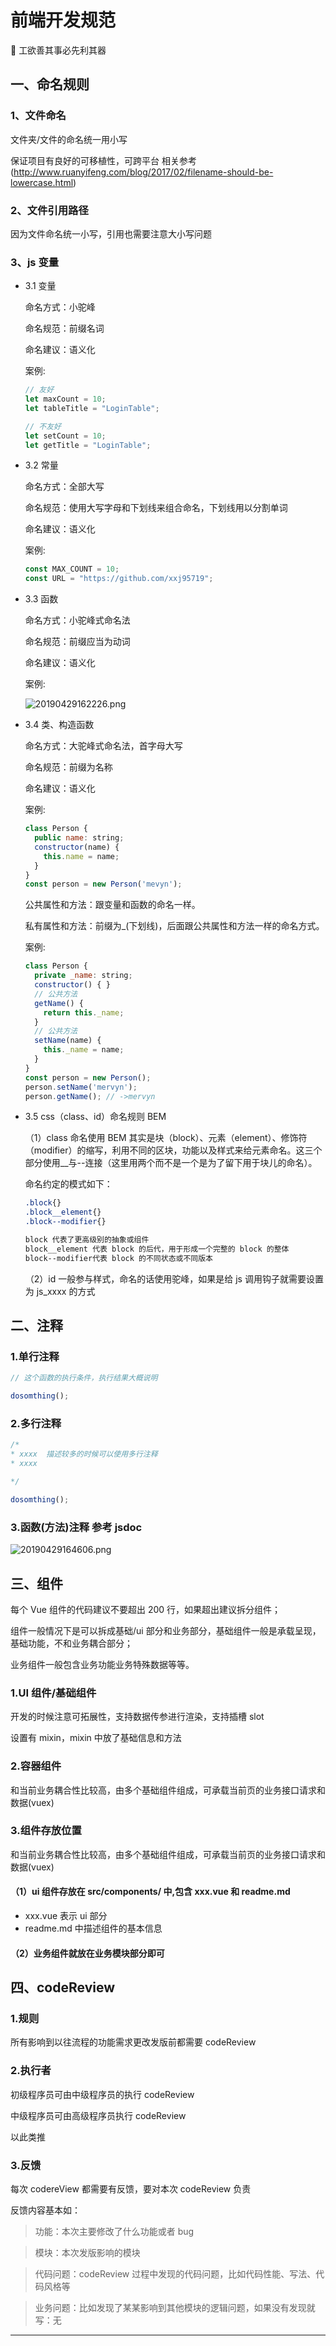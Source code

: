 # 前端开发规范

🤞 工欲善其事必先利其器

## 一、命名规则

### 1、文件命名

文件夹/文件的命名统一用小写

保证项目有良好的可移植性，可跨平台
相关参考(http://www.ruanyifeng.com/blog/2017/02/filename-should-be-lowercase.html)

### 2、文件引用路径

因为文件命名统一小写，引用也需要注意大小写问题

### 3、js 变量

- 3.1 变量

  命名方式：小驼峰

  命名规范：前缀名词

  命名建议：语义化

  案例:

  ```js
  // 友好
  let maxCount = 10;
  let tableTitle = "LoginTable";

  // 不友好
  let setCount = 10;
  let getTitle = "LoginTable";
  ```

- 3.2 常量

  命名方式：全部大写

  命名规范：使用大写字母和下划线来组合命名，下划线用以分割单词

  命名建议：语义化

  案例:

  ```js
  const MAX_COUNT = 10;
  const URL = "https://github.com/xxj95719";
  ```

- 3.3 函数

  命名方式：小驼峰式命名法

  命名规范：前缀应当为动词

  命名建议：语义化

  案例:

  ![20190429162226.png](https://i.loli.net/2019/04/29/5cc6b4434c933.png)

- 3.4 类、构造函数

  命名方式：大驼峰式命名法，首字母大写

  命名规范：前缀为名称

  命名建议：语义化

  案例:

  ```js
  class Person {
    public name: string;
    constructor(name) {
      this.name = name;
    }
  }
  const person = new Person('mevyn');
  ```

  公共属性和方法：跟变量和函数的命名一样。

  私有属性和方法：前缀为\_(下划线)，后面跟公共属性和方法一样的命名方式。

  案例:

  ```js
  class Person {
    private _name: string;
    constructor() { }
    // 公共方法
    getName() {
      return this._name;
    }
    // 公共方法
    setName(name) {
      this._name = name;
    }
  }
  const person = new Person();
  person.setName('mervyn');
  person.getName(); // ->mervyn
  ```

- 3.5 css（class、id）命名规则 BEM

  （1）class 命名使用 BEM 其实是块（block）、元素（element）、修饰符（modifier）的缩写，利用不同的区块，功能以及样式来给元素命名。这三个部分使用\_\_与--连接（这里用两个而不是一个是为了留下用于块儿的命名）。

  命名约定的模式如下：

  ```css
  .block{}
  .block__element{}
  .block--modifier{}

  block 代表了更高级别的抽象或组件
  block__element 代表 block 的后代，用于形成一个完整的 block 的整体
  block--modifier代表 block 的不同状态或不同版本
  ```

  （2）id 一般参与样式，命名的话使用驼峰，如果是给 js 调用钩子就需要设置为 js_xxxx 的方式

## 二、注释

### 1.单行注释

```js
// 这个函数的执行条件，执行结果大概说明

dosomthing();
```

### 2.多行注释

```js
/*
* xxxx  描述较多的时候可以使用多行注释
* xxxx

*/

dosomthing();
```

### 3.函数(方法)注释 参考 jsdoc

![20190429164606.png](https://i.loli.net/2019/04/29/5cc6b9cc67a45.png)

## 三、组件

每个 Vue 组件的代码建议不要超出 200 行，如果超出建议拆分组件；

组件一般情况下是可以拆成基础/ui 部分和业务部分，基础组件一般是承载呈现，基础功能，不和业务耦合部分；

业务组件一般包含业务功能业务特殊数据等等。

### 1.UI 组件/基础组件

开发的时候注意可拓展性，支持数据传参进行渲染，支持插槽 slot

设置有 mixin，mixin 中放了基础信息和方法

### 2.容器组件

和当前业务耦合性比较高，由多个基础组件组成，可承载当前页的业务接口请求和数据(vuex)

### 3.组件存放位置

和当前业务耦合性比较高，由多个基础组件组成，可承载当前页的业务接口请求和数据(vuex)

#### （1）ui 组件存放在 src/components/ 中,包含 xxx.vue 和 readme.md

- xxx.vue 表示 ui 部分
- readme.md 中描述组件的基本信息

#### （2）业务组件就放在业务模块部分即可

## 四、codeReview

### 1.规则

所有影响到以往流程的功能需求更改发版前都需要 codeReview

### 2.执行者

初级程序员可由中级程序员的执行 codeReview

中级程序员可由高级程序员执行 codeReview

以此类推

### 3.反馈

每次 codereView 都需要有反馈，要对本次 codeReview 负责

反馈内容基本如：

> 功能：本次主要修改了什么功能或者 bug

> 模块：本次发版影响的模块

> 代码问题：codeReview 过程中发现的代码问题，比如代码性能、写法、代码风格等

> 业务问题：比如发现了某某影响到其他模块的逻辑问题，如果没有发现就写：无

---
